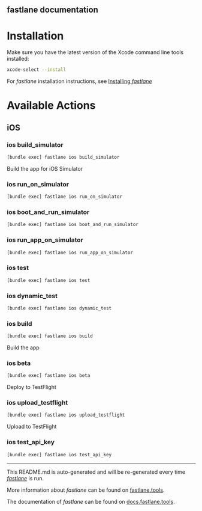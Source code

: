 fastlane documentation
----

# Installation

Make sure you have the latest version of the Xcode command line tools installed:

```sh
xcode-select --install
```

For _fastlane_ installation instructions, see [Installing _fastlane_](https://docs.fastlane.tools/#installing-fastlane)

# Available Actions

## iOS

### ios build_simulator

```sh
[bundle exec] fastlane ios build_simulator
```

Build the app for iOS Simulator

### ios run_on_simulator

```sh
[bundle exec] fastlane ios run_on_simulator
```



### ios boot_and_run_simulator

```sh
[bundle exec] fastlane ios boot_and_run_simulator
```



### ios run_app_on_simulator

```sh
[bundle exec] fastlane ios run_app_on_simulator
```



### ios test

```sh
[bundle exec] fastlane ios test
```



### ios dynamic_test

```sh
[bundle exec] fastlane ios dynamic_test
```



### ios build

```sh
[bundle exec] fastlane ios build
```

Build the app

### ios beta

```sh
[bundle exec] fastlane ios beta
```

Deploy to TestFlight

### ios upload_testflight

```sh
[bundle exec] fastlane ios upload_testflight
```

Upload to TestFlight

### ios test_api_key

```sh
[bundle exec] fastlane ios test_api_key
```



----

This README.md is auto-generated and will be re-generated every time [_fastlane_](https://fastlane.tools) is run.

More information about _fastlane_ can be found on [fastlane.tools](https://fastlane.tools).

The documentation of _fastlane_ can be found on [docs.fastlane.tools](https://docs.fastlane.tools).
